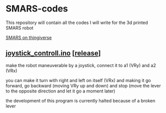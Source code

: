# SMARS-codes

This repository will contain all the codes I will write for the 3d printed SMARS robot 

[SMARS on thingiverse](https://www.thingiverse.com/thing:2662828)

[joystick_controll.ino](https://github.com/GiorgioMiglia/SMARS-codes/blob/main/joystick_controll.ino)     [[release](https://github.com/GiorgioMiglia/SMARS-codes/releases/tag/v1-beta)]
------------------------------------------------
make the robot maneuverable by a joystick, connect it to a1 (VRy) and a2 (VRx)

you can make it turn with right and left on itself (VRx) and making it go forward, go backward (moving VRy up and down) and stop (move the lever to the opposite direction and let it go a moment later)

the development of this program is currently halted because of a broken lever
